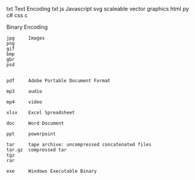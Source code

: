 
txt     Text Encoding
        txt
        js      Javascript
        svg     scaleable vector graphics
        html
        py  
        c#
        css
        c

Binary Encoding

    jpg     Images
    png
    gif
    bmp     
    gbr  
    psd


    pdf     Adobe Portable Document Format

    mp3     audio

    mp4     video

    xlsx    Excel Spreadsheet

    doc     Word Document

    ppt     powerpoint

    tar     tape archive: uncompressed concatenated files    
    tar.gz  compressed tar
    tgz
    rar

    exe     Windows Executable Binary
